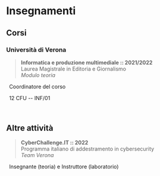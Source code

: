 # Insegnamenti


## Corsi

### Università di Verona

> **Informatica e produzione multimediale :: 2021/2022** &nbsp; <a href="https://www.corsi.univr.it/?ent=cs&aa=2021%2F2022&codiceCs=N75&codins=14228&discr=&discrCd=&id=368&menu=Studiare&tab=Insegnamenti&lang=it" target="_blank" rel="noopener noreferrer"><i class="fas fa-link"></i></a> <br> Laurea Magistrale in Editoria e Giornalismo <br> *Modulo teoria*

<i class="fas fa-pencil-ruler"></i> &nbsp; Coordinatore del corso

<i class="fas fa-info-circle"></i> &nbsp; 12 CFU -- INF/01

<br>

## Altre attività

> **CyberChallenge.IT :: 2022** &nbsp; <a href="https://cyberchallenge.it/" target="_blank" rel="noopener noreferrer"><i class="fas fa-link"></i></a> <br> Programma italiano di addestramento in cybersecurity <br> *Team Verona*

<i class="fas fa-pencil-ruler"></i> &nbsp; Insegnante (teoria) e Instruttore (laboratorio)

